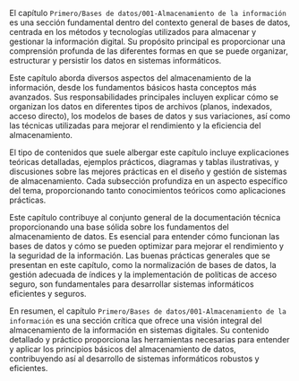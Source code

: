 El capítulo `Primero/Bases de datos/001-Almacenamiento de la información` es una sección fundamental dentro del contexto general de bases de datos, centrada en los métodos y tecnologías utilizados para almacenar y gestionar la información digital. Su propósito principal es proporcionar una comprensión profunda de las diferentes formas en que se puede organizar, estructurar y persistir los datos en sistemas informáticos.

Este capítulo aborda diversos aspectos del almacenamiento de la información, desde los fundamentos básicos hasta conceptos más avanzados. Sus responsabilidades principales incluyen explicar cómo se organizan los datos en diferentes tipos de archivos (planos, indexados, acceso directo), los modelos de bases de datos y sus variaciones, así como las técnicas utilizadas para mejorar el rendimiento y la eficiencia del almacenamiento.

El tipo de contenidos que suele albergar este capítulo incluye explicaciones teóricas detalladas, ejemplos prácticos, diagramas y tablas ilustrativas, y discusiones sobre las mejores prácticas en el diseño y gestión de sistemas de almacenamiento. Cada subsección profundiza en un aspecto específico del tema, proporcionando tanto conocimientos teóricos como aplicaciones prácticas.

Este capítulo contribuye al conjunto general de la documentación técnica proporcionando una base sólida sobre los fundamentos del almacenamiento de datos. Es esencial para entender cómo funcionan las bases de datos y cómo se pueden optimizar para mejorar el rendimiento y la seguridad de la información. Las buenas prácticas generales que se presentan en este capítulo, como la normalización de bases de datos, la gestión adecuada de índices y la implementación de políticas de acceso seguro, son fundamentales para desarrollar sistemas informáticos eficientes y seguros.

En resumen, el capítulo `Primero/Bases de datos/001-Almacenamiento de la información` es una sección crítica que ofrece una visión integral del almacenamiento de la información en sistemas digitales. Su contenido detallado y práctico proporciona las herramientas necesarias para entender y aplicar los principios básicos del almacenamiento de datos, contribuyendo así al desarrollo de sistemas informáticos robustos y eficientes.
